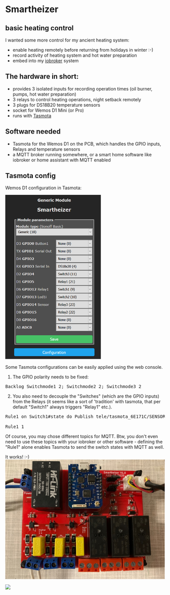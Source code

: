 # Smartheizer
## basic heating control

 I wanted some more control for my ancient heating system:
 * enable heating remotely before returning from holidays in winter :-)
 * record activity of heating system and hot water preparation
 * embed into my <a href="https://iobroker.net"> iobroker</a> system

 ##  The hardware in short:

* provides 3 isolated inputs for recording operation times (oil burner, pumps, hot water preparation)
* 3 relays to control heating operations, night setback remotely
* 3 plugs for DS18B20 temperature sensors
* socket for Wemos D1 Mini (or Pro)
* runs with <a href="https://tasmota.github.io/docs/"> Tasmota</a>

## Software needed
* Tasmota for the Wemos D1 on the PCB, which handles the GPIO inputs, Relays and temperature sensors
* a MQTT broker running somewhere, or a smart home software like iobroker or home assistant with MQTT enabled

## Tasmota config

Wemos D1 configuration in Tasmota:

<img src="images/Tasmota-config.png" height=60% width=60%>

Some Tasmota configurations can be easily applied using the web console. 

1) The GPIO polarity needs to be fixed:
<pre>
Backlog Switchmode1 2; Switchmode2 2; Switchmode3 2
</pre>


2) You also need to decouple the "Switches" (which are the GPIO inputs) from the Relays (it seems like a sort of 'tradition' with tasmota, that per default "Switch1" always triggers "Relay1" etc.).
<pre>
Rule1 on Switch1#state do Publish tele/tasmota_6E171C/SENSOR {"Time":"%timestamp%", "Burner":"%value%"} endon on Switch2#state do Publish tele/tasmota_6E171C/SENSOR {"Time":"%timestamp%", "Pump1":"%value%"} endon on Switch3#state do Publish tele/tasmota_6E171C/SENSOR {"Time":"%timestamp%", "Pump2":"%value%"} endon

Rule1 1
</pre>

Of course, you may chose different topics for MQTT. 
Btw, you don't even need to use these topics with your iobroker or other software - defining the "Rule1" alone enables Tasmota to send the switch states with MQTT as well.

It works! :-)
<img src="images/8AC6BC32-7EAC-40B5-973C-2BA80A8D1718.jpeg">

<img src="F044C39D-730C-4C8E-8950-9E403289A186.jpeg">

